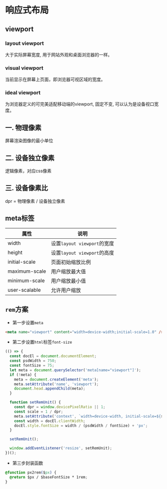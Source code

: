 # 响应式布局
## viewport
### layout viewport
大于实际屏幕宽度, 用于网站外观和桌面浏览器的一样。

### visual viewport
当前显示在屏幕上页面，即浏览器可视区域的宽度。

### ideal viewport
为浏览器定义的可完美适配移动端的viewport, 固定不变, 可以认为是设备视口宽度。

## 一. 物理像素
屏幕渲染图像的最小单位

## 二. 设备独立像素
逻辑像素，对应css像素

## 三. 设备像素比
dpr = 物理像素 / 设备独立像素

## meta标签
| 属性 | 说明 |
| ------ | ------ |
| width | 设置`layout viewport`的宽度 |
| height | 设置`layout viewport`的高度 |
| initial-scale | 页面初始缩放比例 |
| maximum-scale | 用户缩放最大值 |
| minimum-scale | 用户缩放最小值 |
| user-scalable | 允许用户缩放 |

## `rem`方案
- 第一步设置`meta`

```html
<meta name="viewport" content="width=device-width;initial-scale=1.0" />
```

- 第二步设置`html`标签`font-size`

```js
(() => {
  const docEl = document.documentElement;
  const psdWidth = 750;
  const fontSize = 75;
  let meta = document.querySelector('meta[name="viewport"]');
  if (!meta) {
    meta = document.createElement('meta');
    meta.setAttribute('name', 'viewport');
    document.head.appendChild(meta);
  }

  function setRemUnit() {
    const dpr = window.devicePixelRatio || 1;
    const scale = 1 / dpr;
    meta.setAttribute('context', `width=device-width, initial-scale=${scale}, user-scalable=no`);
    const width = docEl.clientWidth;
    docEl.style.fontSize = width / (psdWidth / fontSize) + 'px';
  }

  setRemUnit();

  window.addEventListener('resize', setRemUnit);
})();
```

- 第三步封装函数
```css
@function px2rem($px) {
  @return $px / $baseFontSize * 1rem;
}
```